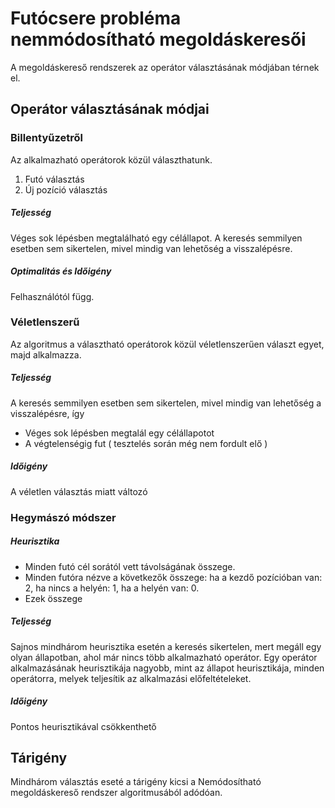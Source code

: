 # Futócsere probléma nemmódosítható megoldáskeresői

A megoldáskereső rendszerek az operátor választásának módjában térnek el.

## Operátor választásának módjai

### Billentyűzetről

Az alkalmazható operátorok közül választhatunk.
1. Futó választás
2. Új pozíció választás

##### Teljesség

Véges sok lépésben megtalálható egy célállapot. A keresés semmilyen esetben sem sikertelen, mivel mindig van lehetőség a visszalépésre.

##### Optimalitás és Időigény

Felhasználótól függ.

### Véletlenszerű

Az algoritmus a választható operátorok közül véletlenszerűen választ egyet, majd alkalmazza.

##### Teljesség

A keresés semmilyen esetben sem sikertelen, mivel mindig van lehetőség a visszalépésre, így
- Véges sok lépésben megtalál egy célállapotot
- A végtelenségig fut ( tesztelés során még nem fordult elő )

##### Időigény

A véletlen választás miatt változó

### Hegymászó módszer

##### Heurisztika

- Minden futó cél sorától vett távolságának összege.
- Minden futóra nézve a következők összege: ha a kezdő pozícióban van: 2, ha nincs a helyén: 1, ha a helyén van: 0.
- Ezek összege

##### Teljesség

Sajnos mindhárom heurisztika esetén a keresés sikertelen, mert megáll egy olyan állapotban, ahol már nincs több alkalmazható operátor.
Egy operátor alkalmazásának heurisztikája nagyobb, mint az állapot heurisztikája, minden operátorra, melyek teljesítik az alkalmazási előfeltételeket.

##### Időigény

Pontos heurisztikával csökkenthető

## Tárigény

Mindhárom választás eseté a tárigény kicsi a Nemódosítható megoldáskereső rendszer algoritmusából adódóan.